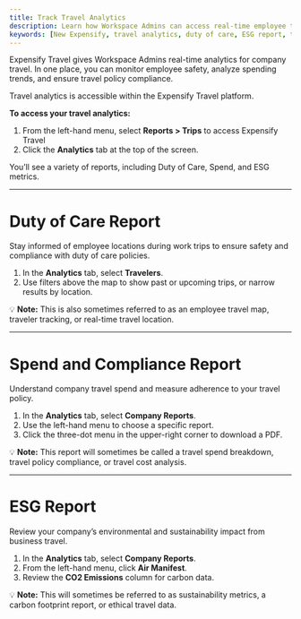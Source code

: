 ```yaml
---
title: Track Travel Analytics
description: Learn how Workspace Admins can access real-time employee travel insights, monitor compliance, and view ESG data using Expensify Travel.
keywords: [New Expensify, travel analytics, duty of care, ESG report, travel spend, employee location map, travel compliance, company travel data]
---
```


<div id="new-expensify" markdown="1">

Expensify Travel gives Workspace Admins real-time analytics for company travel. In one place, you can monitor employee safety, analyze spending trends, and ensure travel policy compliance.

Travel analytics is accessible within the Expensify Travel platform. 

**To access your travel analytics:**

1. From the left-hand menu, select **Reports > Trips** to access Expensify Travel
2. Click the **Analytics** tab at the top of the screen.

You’ll see a variety of reports, including Duty of Care, Spend, and ESG metrics.

---

# Duty of Care Report

Stay informed of employee locations during work trips to ensure safety and compliance with duty of care policies.

1. In the **Analytics** tab, select **Travelers**.
2. Use filters above the map to show past or upcoming trips, or narrow results by location.

💡 **Note:** This is also sometimes referred to as an employee travel map, traveler tracking, or real-time travel location.

---

# Spend and Compliance Report

Understand company travel spend and measure adherence to your travel policy.

1. In the **Analytics** tab, select **Company Reports**.
2. Use the left-hand menu to choose a specific report.
3. Click the three-dot menu in the upper-right corner to download a PDF.

💡 **Note:** This report will sometimes be called a travel spend breakdown, travel policy compliance, or travel cost analysis.

---

# ESG Report

Review your company’s environmental and sustainability impact from business travel.

1. In the **Analytics** tab, select **Company Reports**.
2. From the left-hand menu, click **Air Manifest**.
3. Review the **CO2 Emissions** column for carbon data.

💡 **Note:** This will sometimes be referred to as sustainability metrics, a carbon footprint report, or ethical travel data.

</div>
